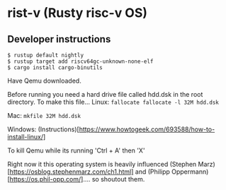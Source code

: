 # rist-v (Rusty risc-v OS)

## Developer instructions
```
$ rustup default nightly
$ rustup target add riscv64gc-unknown-none-elf
$ cargo install cargo-binutils
```

Have Qemu downloaded. 

Before running you need a hard drive file called hdd.dsk in the root directory. To make this file...
Linux: `fallocate fallocate -l 32M hdd.dsk`

Mac: `mkfile 32M hdd.dsk`

Windows: (Instructions)[https://www.howtogeek.com/693588/how-to-install-linux/]


To kill Qemu while its running
'Ctrl + A' then 'X'

Right now it this operating system is heavily influenced (Stephen Marz)[https://osblog.stephenmarz.com/ch1.html] and (Philipp Oppermann)[https://os.phil-opp.com/].... so shoutout them. 